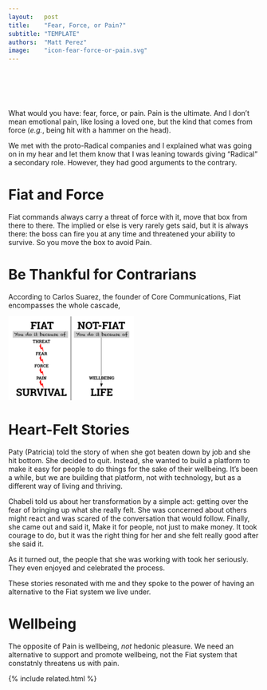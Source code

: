 ```yaml
---
layout:   post
title:    "Fear, Force, or Pain?"
subtitle: "TEMPLATE"
authors:  "Matt Perez"
image:    "icon-fear-force-or-pain.svg"
---
```


<div style="display:none;">
 <p>What would you have: fear, force, or pain. Pain is the ultimate. And I don&rsquo;t mean emotional pain, like losing a loved one, but the kind that comes from force.</p>
</div>

<h1>&nbsp;</h1>
 <p>What would you have: fear, force, or pain. <span class="_paradign">Pain</span> is the ultimate. And I don&rsquo;t mean emotional pain, like losing a loved one, but the kind that comes from force (<em>e.g.</em>, being hit with a hammer on the head).</p>
 <p>We met with the proto-<span class="_paradigm">Radical</span> companies and I explained what was going on in my hear and let them know that I was leaning towards giving &ldquo;<span class="_paradigm">Radical</span>&rdquo; a secondary role. However, they had good arguments to the contrary.</p>

<h1>Fiat and Force</h1>
 <p><span class="_paradigm">Fiat</span> commands always carry a threat of force with it, <span class="_quotespan">move that box from there to there</span>. The implied <span class="_quotespan">or else</span> is very rarely gets said, but it is always there: the boss can fire you at any time and threatened your ability to survive. So you move the box to avoid <span class="_paradign">Pain</span>.</p>

<h1>Be Thankful for Contrarians</h1>
 <p>According to Carlos Suarez, the founder of Core Communications, <span class="_paradigm">Fiat</span> encompasses the whole cascade,</p>
  <div class="_center">
   <img
    src="/assets/img/pic-fiat-fear-force-or-pain.svg"
    alt="At the top of it all, we see the word <span class='_paradigm'>Fiat</spam>. Below it, we see the words 'threat of force.' Below and to the right, we see 'Threat of Pain.' Below and to the right, we see 'Fear (avoid Pain).' Below and to the right we see 'Force.' Bellow and to the right, we see 'Pain.' To the far right of that, we see 'Wellbeing.' There are arrows connecting these boxes. Finally, underneath all of it, we see 'Survivability.'"
    style="width:50%;">
  </div>

<h1>Heart-Felt Stories</h1>
 <p>Paty (Patricia) told the story of when she got beaten down by job and she hit bottom. She decided to quit. Instead, she wanted to build a platform to make it easy for people to do things for the sake of their wellbeing. It&rsquo;s been a while, but we are building that platform, not with technology, but as a different way of living and thriving.</p>
 <p>Chabeli told us about her transformation by a simple act: getting over the fear of bringing up what she really felt. She was concerned about others might react and was scared of the conversation that would follow. Finally, she came out and said it, <span class="_quotespan">Make it for people, not just to make money.</span> It took courage to do, but it was the right thing for her and she felt really good after she said it.</p>
 <p>As it turned out, the people that she was working with took her seriously. They even enjoyed and celebrated the process.</p>
 <p>These stories resonated with me and they spoke to the power of having an alternative to the <span class="_paradigm">Fiat</span> system we live under.</p>

<h1>Wellbeing</h1>
 <p>The opposite of <span class="_paradigm">Pain</span> is wellbeing, <em>not</em> hedonic pleasure. We need an alternative to support and promote wellbeing, not the <span class="_paradigm">Fiat</span> system that constatnly threatens us with pain.</p>

{% include related.html %}
